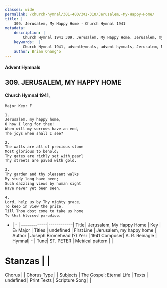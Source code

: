 ```yaml
---
classes: wide
permalink: /church-hymnal/301-400/301-310/Jerusalem,-My-Happy-Home/
title: |
    309. Jerusalem, My Happy Home - Church Hymnal 1941
metadata:
    description: |
        Church Hymnal 1941 309. Jerusalem, My Happy Home. Jerusalem, my happy home, O how I long for thee! When will my sorrows have an end, The joys when shall I see? 
    keywords:  |
        Church Hymnal 1941, adventhymnals, advent hymnals, Jerusalem, My Happy Home, Jerusalem, my happy home. 
    author: Brian Onang'o
---
```


#### Advent Hymnals
## 309. JERUSALEM, MY HAPPY HOME
####  Church Hymnal 1941,

```txt
Major Key: F

1.
Jerusalem, my happy home,
O how I long for thee!
When will my sorrows have an end,
The joys when shall I see?

2.
The walls are all of precious stone,
Most glorious to behold;
Thy gates are richly set with pearl,
Thy streets are paved with gold.

3.
Thy garden and thy pleasant walks
My study long have been;
Such dazzling views by human sight
Have never yet been seen.

4.
Lord, help us by Thy mighty grace,
To keep in view the prize,
Till Thou dost come to take us home
To that blessed paradise.

```

- |   -  |
-------------|------------|
Title | Jerusalem, My Happy Home |
Key | E♭ Major |
Titles | undefined |
First Line | Jerusalem, my happy home |
Author | Joseph Bromehead (?)
Year | 1941
Composer| A. R. Reinagle |
Hymnal|  - |
Tune| ST. PETER |
Metrical pattern | |
# Stanzas |  |
Chorus |  |
Chorus Type |  |
Subjects | The Gospel: Eternal Life |
Texts | undefined |
Print Texts | 
Scripture Song |  |
    
